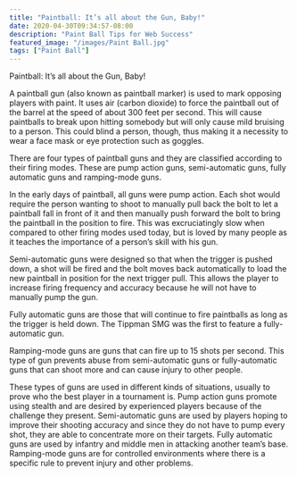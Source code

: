 ```yaml
---
title: "Paintball: It’s all about the Gun, Baby!"
date: 2020-04-30T09:34:57-08:00
description: "Paint Ball Tips for Web Success"
featured_image: "/images/Paint Ball.jpg"
tags: ["Paint Ball"]
---
```


Paintball: It’s all about the Gun, Baby!

A paintball gun (also known as paintball marker) is used to mark opposing players with paint. It uses air (carbon dioxide) to force the paintball out of the barrel at the speed of about 300 feet per second. This will cause paintballs to break upon hitting somebody but will only cause mild bruising to a person. This could blind a person, though, thus making it a necessity to wear a face mask or eye protection such as goggles.

There are four types of paintball guns and they are classified according to their firing modes. These are pump action guns, semi-automatic guns, fully automatic guns and ramping-mode guns.

In the early days of paintball, all guns were pump action. Each shot would require the person wanting to shoot to manually pull back the bolt to let a paintball fall in front of it and then manually push forward the bolt to bring the paintball in the position to fire. This was excruciatingly slow when compared to other firing modes used today, but is loved by many people as it teaches the importance of a person’s skill with his gun.

Semi-automatic guns were designed so that when the trigger is pushed down, a shot will be fired and the bolt moves back automatically to load the new paintball in position for the next trigger pull. This allows the player to increase firing frequency and accuracy because he will not have to manually pump the gun.

Fully automatic guns are those that will continue to fire paintballs as long as the trigger is held down. The Tippman SMG was the first to feature a fully-automatic gun.

Ramping-mode guns are guns that can fire up to 15 shots per second. This type of gun prevents abuse from semi-automatic guns or fully-automatic guns that can shoot more and can cause injury to other people. 

These types of guns are used in different kinds of situations, usually to prove who the best player in a tournament is. Pump action guns promote using stealth and are desired by experienced players because of the challenge they present. Semi-automatic guns are used by players hoping to improve their shooting accuracy and since they do not have to pump every shot, they are able to concentrate more on their targets. Fully automatic guns are used by infantry and middle men in attacking another team’s base. Ramping-mode guns are for controlled environments where there is a specific rule to prevent injury and other problems.

